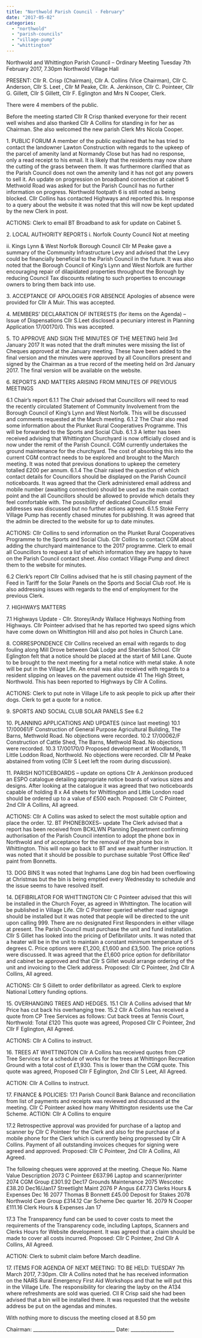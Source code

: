 ```yaml
---
title: "Northwold Parish Council - February"
date: "2017-05-02"
categories: 
  - "northwold"
  - "parish-councils"
  - "village-pump"
  - "whittington"
---
```


Northwold and Whittington Parish Council – Ordinary Meeting Tuesday 7th February 2017, 7.30pm Northwold Village Hall

PRESENT: Cllr R. Crisp (Chairman), Cllr A. Collins (Vice Chairman), Cllr C. Anderson, Cllr S. Leet , Cllr M Peake, Cllr. A. Jenkinson, Cllr C. Pointeer, Cllr G. Gillett, Cllr S Gillett, Cllr F. Eglington and Mrs N Cooper, Clerk.

There were 4 members of the public.

Before the meeting started Cllr R Crisp thanked everyone for their recent well wishes and also thanked Cllr A Collins for standing in for her as Chairman. She also welcomed the new parish Clerk Mrs Nicola Cooper.

1\. PUBLIC FORUM A member of the public explained that he has tried to contact the landowner Lawton Construction with regards to the upkeep of the parcel of amenity land at Normandy Close but has had no response, only a read receipt to his email. It is likely that the residents may now share the cutting of the grass between them. It was furthermore clarified that as the Parish Council does not own the amenity land it has not got any powers to sell it. An update on progression on broadband connection at cabinet 5 Methwold Road was asked for but the Parish Council has no further information on progress. Northwold footpath 6 is still noted as being blocked. Cllr Collins has contacted Highways and reported this. In response to a query about the website it was noted that this will now be kept updated by the new Clerk in post.

ACTIONS: Clerk to email BT Broadband to ask for update on Cabinet 5.

2\. LOCAL AUTHORITY REPORTS i. Norfolk County Council Not at meeting

ii. Kings Lynn & West Norfolk Borough Council Cllr M Peake gave a summary of the Community Infrastructure Levy and advised that the Levy could be financially beneficial to the Parish Council in the future. It was also noted that the Borough Council of King’s Lynn and West Norfolk are further encouraging repair of dilapidated properties throughout the Borough by reducing Council Tax discounts relating to such properties to encourage owners to bring them back into use.

3\. ACCEPTANCE OF APOLOGIES FOR ABSENCE Apologies of absence were provided for Cllr A Muir. This was accepted.

4\. MEMBERS’ DECLARATION OF INTERESTS (for items on the Agenda) – Issue of Dispensations Cllr S.Leet disclosed a pecuniary interest in Planning Application 17/00170/0. This was accepted.

5\. TO APPROVE AND SIGN THE MINUTES OF THE MEETING held 3rd January 2017 It was noted that the draft minutes were missing the list of Cheques approved at the January meeting. These have been added to the final version and the minutes were approved by all Councillors present and signed by the Chairman as a true record of the meeting held on 3rd January 2017. The final version will be available on the website.

6\. REPORTS AND MATTERS ARISING FROM MINUTES OF PREVIOUS MEETINGS

6.1 Chair’s report 6.1.1 The Chair advised that Councillors will need to read the recently circulated Statement of Community Involvement from the Borough Council of King’s Lynn and West Norfolk. This will be discussed and comments requested at the March meeting. 6.1.2 The Chair also read some information about the Plunket Rural Cooperatives Programme. This will be forwarded to the Sports and Social Club. 6.1.3 A letter has been received advising that Whittington Churchyard is now officially closed and is now under the remit of the Parish Council. CGM currently undertakes the ground maintenance for the churchyard. The cost of absorbing this into the current CGM contract needs to be explored and brought to the March meeting. It was noted that previous donations to upkeep the cemetery totalled £200 per annum. 6.1.4 The Chair raised the question of which contact details for Councillors should be displayed on the Parish Council noticeboards. It was agreed that the Clerk administered email address and mobile number (awaiting connection) should be used as the main contact point and the all Councillors should be allowed to provide which details they feel comfortable with. The possibility of dedicated Councillor email addresses was discussed but no further actions agreed. 6.1.5 Stoke Ferry Village Pump has recently chased minutes for publishing. It was agreed that the admin be directed to the website for up to date minutes.

ACTIONS: Cllr Collins to send information on the Plunket Rural Cooperatives Programme to the Sports and Social Club. Cllr Collins to contact CGM about adding the churchyard maintenance to the 2017 programme. Clerk to email all Councillors to request a list of which information they are happy to have on the Parish Council contact sheet. Also contact Village Pump and direct them to the website for minutes.

6.2 Clerk’s report Cllr Collins advised that he is still chasing payment of the Feed in Tariff for the Solar Panels on the Sports and Social Club roof. He is also addressing issues with regards to the end of employment for the previous Clerk.

7\. HIGHWAYS MATTERS

7.1 Highways Update - Cllr. Storey/Andy Wallace Highways Nothing from Highways. Cllr Pointeer advised that he has reported two speed signs which have come down on Whittington Hill and also pot holes in Church Lane.

8\. CORRESPONDENCE Cllr Collins received an email with regards to dog fouling along Mill Drove between Oak Lodge and Sheridan School. Cllr Eglington felt that a notice should be placed at the start of Mill Lane. Quote to be brought to the next meeting for a metal notice with metal stake. A note will be put in the Village Life. An email was also received with regards to a resident slipping on leaves on the pavement outside 41 The High Street, Northwold. This has been reported to Highways by Cllr A Collins.

ACTIONS: Clerk to put note in Village Life to ask people to pick up after their dogs. Clerk to get a quote for a notice.

9\. SPORTS AND SOCIAL CLUB SOLAR PANELS See 6.2

10\. PLANNING APPLICATIONS AND UPDATES (since last meeting) 10.1 17/00061/F Construction of General Purpose Agricultural Building, The Barns, Methwold Road. No objections were recorded. 10.2 17/00062/F Construction of Cattle Shed, The Barns, Methwold Road. No objections were recorded. 10.3 17/00170/0 Proposed development at Woodlands, 11 Little Loddon Road, Northwold. No objections were recorded. Cllr M Peake abstained from voting (Cllr S Leet left the room during discussion).

11\. PARISH NOTICEBOARDS – update on options Cllr A Jenkinson produced an ESPO catalogue detailing appropriate notice boards of various sizes and designs. After looking at the catalogue it was agreed that two noticeboards capable of holding 8 x A4 sheets for Whittington and Little London road should be ordered up to a value of £500 each. Proposed: Cllr C Pointeer, 2nd Cllr A Collins, All agreed.

ACTIONS: Cllr A Collins was asked to select the most suitable option and place the order. 12. BT PHONEBOXES– update The Clerk advised that a report has been received from BCKLWN Planning Department confirming authorisation of the Parish Council intention to adopt the phone box in Northwold and of acceptance for the removal of the phone box in Whittington. This will now go back to BT and we await further instruction. It was noted that it should be possible to purchase suitable ‘Post Office Red’ paint from Bonnetts.

13\. DOG BINS It was noted that Inghams Lane dog bin had been overflowing at Christmas but the bin is being emptied every Wednesday to schedule and the issue seems to have resolved itself.

14\. DEFIBRILATOR FOR WHITTINGTON Cllr C Pointeer advised that this will be installed in the Church Foyer, as agreed in Whittington. The location will be published in Village Life. Cllr C Pointeer queried whether road signage should be installed but it was noted that people will be directed to the unit upon calling 999. There are no designated First Responders in either village at present. The Parish Council must purchase the unit and fund installation. Cllr S Gillet has looked into the pricing of Defibrillator units. It was noted that a heater will be in the unit to maintain a constant minimum temperature of 5 degrees C. Price options were £1,200, £1,600 and £3,500. The price options were discussed. It was agreed that the £1,600 price option for defibrillator and cabinet be approved and that Cllr S Gillet would arrange ordering of the unit and invoicing to the Clerk address. Proposed: Cllr C Pointeer, 2nd Cllr A Collins, All agreed.

ACTIONS: Cllr S Gillett to order defibrillator as agreed. Clerk to explore National Lottery funding options.

15\. OVERHANGING TREES AND HEDGES. 15.1 Cllr A Collins advised that Mr Price has cut back his overhanging tree. 15.2 Cllr A Collins has received a quote from CP Tree Services as follows: Cut back trees at Tennis Court, Northwold: Total £120 This quote was agreed, Proposed Cllr C Pointeer, 2nd Cllr F Eglington, All Agreed.

ACTIONS: Cllr A Collins to instruct.

16\. TREES AT WHITTINGTON Cllr A Collins has received quotes from CP Tree Services for a schedule of works for the trees at Whittingon Recreation Ground with a total cost of £1,930. This is lower than the CGM quote. This quote was agreed, Proposed Cllr F Eglington, 2nd Cllr S Leet, All Agreed.

ACTION: Cllr A Collins to instruct.

17\. FINANCE & POLICIES: 17.1 Parish Council Bank Balance and reconciliation from list of payments and receipts was reviewed and discussed at the meeting. Cllr C Pointeer asked how many Whittington residents use the Car Scheme. ACTION: Cllr A Collins to enquire

17.2 Retrospective approval was provided for purchase of a laptop and scanner by Cllr C Pointeer for the Clerk and also for the purchase of a mobile phone for the Clerk which is currently being progressed by Cllr A Collins. Payment of all outstanding invoices cheques for signing were agreed and approved. Proposed: Cllr C Pointeer, 2nd Cllr A Collins, All Agreed.

The following cheques were approved at the meeting. Cheque No. Name Value Description 2073 C Pointeer £637.96 Laptop and scanner/printer 2074 CGM Group £301.92 Dec17 Grounds Maintenance 2075 Wescotec £38.20 Dec16/Jan17 Streetlight Maint 2076 P Angus £47.73 Clerks Hours & Expenses Dec 16 2077 Thomas B Bonnett £45.00 Deposit for Stakes 2078 Northwold Care Group £314.12 Car Scheme Dec quarter 16. 2079 N Cooper £111.16 Clerk Hours & Expenses Jan 17

17.3 The Transparency fund can be used to cover costs to meet the requirements of the Transparency code, including Laptops, Scanners and Clerks Hours for Website development. It was agreed that a claim should be made to cover all costs incurred. Proposed: Cllr C Pointeer, 2nd Cllr A Collins, All Agreed.

ACTION: Clerk to submit claim before March deadline.

17\. ITEMS FOR AGENDA OF NEXT MEETING: TO BE HELD: TUESDAY 7th March 2017, 7:30pm. Cllr A Collins noted that he has received information on the NARS Rural Emergency First Aid Workshops and that he will put this in the Village Life. The responsibility for clearing the layby on the A134 where refreshments are sold was queried. Cll R Crisp said she had been advised that a bin will be installed there. It was requested that the website address be put on the agendas and minutes.

With nothing more to discuss the meeting closed at 8.50 pm

Chairman: \_\_\_\_\_\_\_\_\_\_\_\_\_\_\_\_\_\_\_\_\_\_\_\_\_\_\_\_\_\_\_\_\_\_ Date: \_\_\_\_\_\_\_\_\_\_\_\_\_\_\_\_\_\_
